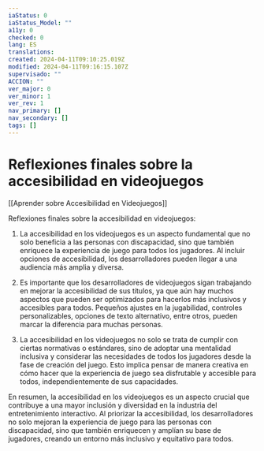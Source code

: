```yaml
---
iaStatus: 0
iaStatus_Model: ""
a11y: 0
checked: 0
lang: ES
translations: 
created: 2024-04-11T09:10:25.019Z
modified: 2024-04-11T09:16:15.107Z
supervisado: ""
ACCION: ""
ver_major: 0
ver_minor: 1
ver_rev: 1
nav_primary: []
nav_secondary: []
tags: []
---
```

# Reflexiones finales sobre la accesibilidad en videojuegos

[[Aprender sobre Accesibilidad en Videojuegos]]

Reflexiones finales sobre la accesibilidad en videojuegos:

1. La accesibilidad en los videojuegos es un aspecto fundamental que no solo beneficia a las personas con discapacidad, sino que también enriquece la experiencia de juego para todos los jugadores. Al incluir opciones de accesibilidad, los desarrolladores pueden llegar a una audiencia más amplia y diversa.

2. Es importante que los desarrolladores de videojuegos sigan trabajando en mejorar la accesibilidad de sus títulos, ya que aún hay muchos aspectos que pueden ser optimizados para hacerlos más inclusivos y accesibles para todos. Pequeños ajustes en la jugabilidad, controles personalizables, opciones de texto alternativo, entre otros, pueden marcar la diferencia para muchas personas.

3. La accesibilidad en los videojuegos no solo se trata de cumplir con ciertas normativas o estándares, sino de adoptar una mentalidad inclusiva y considerar las necesidades de todos los jugadores desde la fase de creación del juego. Esto implica pensar de manera creativa en cómo hacer que la experiencia de juego sea disfrutable y accesible para todos, independientemente de sus capacidades.

En resumen, la accesibilidad en los videojuegos es un aspecto crucial que contribuye a una mayor inclusión y diversidad en la industria del entretenimiento interactivo. Al priorizar la accesibilidad, los desarrolladores no solo mejoran la experiencia de juego para las personas con discapacidad, sino que también enriquecen y amplían su base de jugadores, creando un entorno más inclusivo y equitativo para todos.
